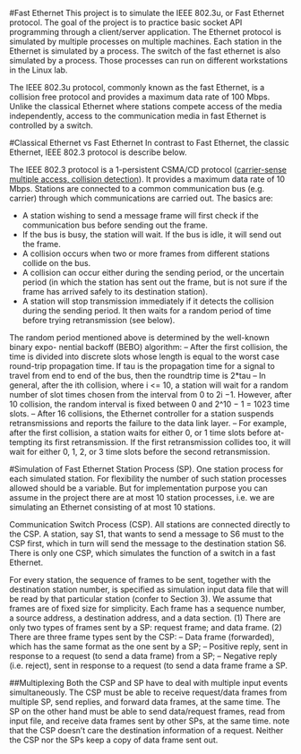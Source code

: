 #Fast Ethernet
This project is to simulate the IEEE 802.3u, or Fast Ethernet protocol.
The goal of the project is to practice basic socket API programming through
a client/server application. The Ethernet protocol is simulated by multiple
processes on multiple machines. Each station in the Ethernet is simulated by
a process. The switch of the fast ethernet is also simulated by a process.
Those processes can run on different workstations in the Linux lab.

The IEEE 802.3u protocol, commonly known as the fast Ethernet, is a collision free
protocol and provides a maximum data rate of 100 Mbps. Unlike the classical Ethernet
where stations compete access of the media independently, access to the communication
media in fast Ethernet is controlled by a switch.

#Classical Ethernet vs Fast Ethernet
In contrast to Fast Ethernet, the classic Ethernet, IEEE 802.3 protocol is describe below.

The IEEE 802.3 protocol is a 1-persistent CSMA/CD protocol
([carrier-sense multiple access, collision detection](https://en.wikipedia.org/wiki/Carrier-sense_multiple_access)). It provides a
maximum data rate of 10 Mbps. Stations are connected to a common
communication bus (e.g. carrier) through which communications are carried out.
The basics are:
- A station wishing to send a message frame will first check if the
communication bus before sending out the frame.
- If the bus is busy, the station will wait. If the bus is idle, it will send out the frame.
- A collision occurs when two or more frames from different stations collide on the bus.
- A collision can occur either during the sending period, or the uncertain period (in
which the station has sent out the frame, but is not sure if the frame has arrived
safely to its destination station).
- A station will stop transmission immediately if it detects the collision
during the sending period. It then waits for a random period of time before
trying retransmission (see below).

The random period mentioned above is determined by the well-known binary expo-
nential backoff (BEBO) algorithm:
– After the first collision, the time is divided into discrete slots whose length is
equal to the worst case round-trip propagation time. If tau is the propagation
time for a signal to travel from end to end of the bus, then the roundtrip time
 is 2*tau
 – In general, after the ith collision, where i <= 10, a station will wait for a random
 number of slot times chosen from the interval from 0 to 2i −1. However, after 10
 collision, the random interval is fixed between 0 and 2^10 − 1 = 1023 time slots.
 – After 16 collisions, the Ethernet controller for a station suspends retransmissions
 and reports the failure to the data link layer.
– For example, after the first collision, a station waits for either 0,
or 1 time slots before at- tempting its first retransmission. If the first
retransmission collides too, it will wait for either 0, 1, 2, or 3 time
slots before the second retransmission.

#Simulation of Fast Ethernet
Station Process (SP). One station process for each simulated station. For flexibility the
number of such station processes allowed should be a variable. But for implementation
purpose you can assume in the project there are at most 10 station processes, i.e. we
are simulating an Ethernet consisting of at most 10 stations.

Communication Switch Process (CSP). All stations are connected directly to the CSP.
A station, say S1, that wants to send a message to S6 must to the CSP first, which in turn will send the
message to the destination station S6. There is only one CSP, which simulates
the function of a switch in a fast Ethernet.

For every station, the sequence of frames to be sent, together with the destination station
number, is specified as simulation input data file that will be read by that particular station
(confer to Section 3). We assume that frames are of fixed size for simplicity. Each frame has a sequence
number, a source address, a destination address, and a data section.
(1) There are only two types of frames sent by a SP: request frame; and data frame.
(2) There are three frame types sent by the CSP:
– Data frame (forwarded), which has the same format as the one sent by a SP;
– Positive reply, sent in response to a request (to send a data frame) from a SP;
– Negative reply (i.e. reject), sent in response to a request (to send a data frame
frame a SP.

##Multiplexing
Both the CSP and SP have to deal with multiple input events simultaneously. The CSP
must be able to receive request/data frames from multiple SP, send replies, and forward data
frames, at the same time. The SP on the other hand must be able to send data/request
frames, read from input file, and receive data frames sent by other SPs, at the same time. note that the CSP doesn’t care the destination information of a request. Neither the CSP nor the SPs keep a copy of data frame sent out.

